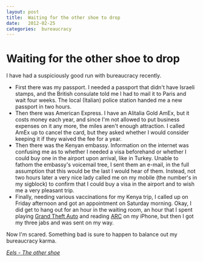 ```yaml
---
layout: post
title:  Waiting for the other shoe to drop 
date:   2012-02-25 
categories:  bureaucracy 
---
```


# Waiting for the other shoe to drop


I have had a suspiciously good run with bureaucracy recently.

+ First there was my passport. I needed a passport that didn't have Israeli stamps, and the British consulate told me I had to mail it to Paris and wait four weeks. The local (Italian) police station handed me a new passport in two hours.
+ Then there was American Express. I have an Alitalia Gold AmEx, but it costs money each year, and since I'm not allowed to put business expenses on it any more, the miles aren't enough attraction. I called AmEx up to cancel the card, but they asked whether I would consider keeping it if they waived the fee for a year.
+ Then there was the Kenyan embassy. Information on the internet was confusing me as to whether I needed a visa beforehand or whether I could buy one in the airport upon arrival, like in Turkey. Unable to fathom the embassy's voicemail tree, I sent them an e-mail, in the full assumption that this would be the last I would hear of them. Instead, not two hours later a very nice lady called me on my mobile (the number's in my sigblock) to confirm that I could buy a visa in the airport and to wish me a very pleasant trip.
+ Finally, needing various vaccinations for my Kenya trip, I called up on Friday afternoon and got an appointment on Saturday morning. Okay, I did get to hang out for an hour in the waiting room, an hour that I spent playing [Grand Theft Auto](http://itunes.apple.com/app/grand-theft-auto-3/id479662730?mt=8) and reading [ARC](http://www.amazon.co.uk/Arc-1-1-Future-Always-ebook/dp/B0079X5E2U) on my iPhone, but then I got my three jabs and was sent on my way.

Now I'm scared. Something bad is sure to happen to balance out my bureaucracy karma.

*[Eels - The other shoe](https://www.youtube.com/watch?v=6dCE-MjRyrA)*

   